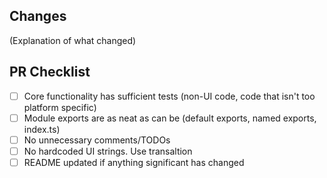 ## Changes

(Explanation of what changed)

## PR Checklist

- [ ] Core functionality has sufficient tests (non-UI code, code that isn't too platform specific)
- [ ] Module exports are as neat as can be (default exports, named exports, index.ts)
- [ ] No unnecessary comments/TODOs
- [ ] No hardcoded UI strings. Use transaltion
- [ ] README updated if anything significant has changed
